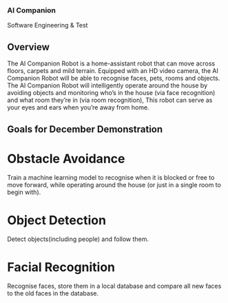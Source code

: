 ### AI Companion
Software Engineering &amp; Test

## Overview
The AI Companion Robot is a home-assistant robot that can move across floors, carpets and mild terrain. Equipped with an HD video camera, the AI Companion Robot will be able to recognise faces, pets, rooms and objects. The AI Companion Robot will intelligently operate around the house by avoiding objects and monitoring who’s in the house (via face recognition) and what room they’re in (via room recognition), This robot can serve as your eyes and ears when you’re away from home.

## Goals for December Demonstration
# Obstacle Avoidance 
Train a machine learning model to recognise when it is blocked or free to move forward, while operating around the house (or just in a single room to begin with).

# Object Detection 
Detect objects(including people) and follow them.

# Facial Recognition 
Recognise faces, store them in a local database and compare all new faces to the old faces in the database. 

